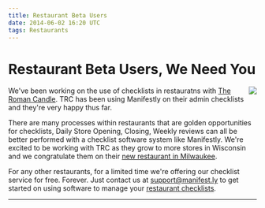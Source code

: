 ```yaml
---
title: Restaurant Beta Users
date: 2014-06-02 16:20 UTC
tags: Restaurants
---
```


# Restaurant Beta Users, We Need You


<img src="https://s3.amazonaws.com/manifestly-assets/The-Roman-Candle-Logo.png" align="right" />
We've been working on the use of checklists in restauratns with <a href="http://theromancandle.com">The Roman Candle</a>. TRC has been using Manifestly on their admin checklists and they're very happy thus far.

There are many processes within restaurants that are golden opportunities for checklists, Daily Store Opening, Closing, Weekly reviews can all be better performed with a checklist software system like Manifestly.  We're excited to be working with TRC as they grow to more stores in Wisconsin and we congratulate them on their <a href="http://theromancandle.com/milwaukee/">new restaurant in Milwaukee</a>.

For any other restaurants, for a limited time we're offering our checklist service for free.  Forever.  Just contact us at <a href="mailto:support@manifest.ly">support@manifest.ly</a> to get started on using software to manage your <a href="https://www.manifest.ly">restaurant checklists</a>.

***

